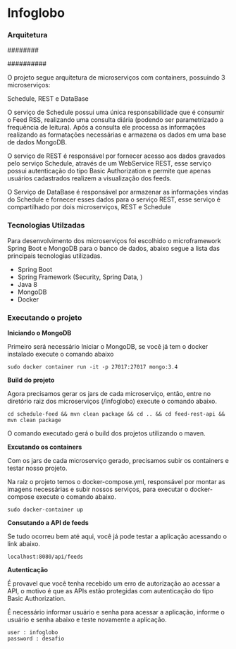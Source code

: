 # Infoglobo

### Arquitetura


########

##########

O projeto segue arquitetura de microserviços com containers, possuindo 3 microserviços:

Schedule, REST e DataBase

O serviço de Schedule possui uma única responsabilidade que é consumir o Feed RSS, realizando uma consulta diária (podendo ser parametrizado a frequência de leitura).
Após a consulta ele processa as informações realizando as formatações necessárias e armazena os dados em uma base de dados MongoDB.

O serviço de REST é responsável por fornecer acesso aos dados gravados pelo serviço Schedule, através de um WebService REST, esse serviço possui autenticação do tipo Basic Authorization e permite que apenas usuários cadastrados realizem a visualização dos feeds.

O Serviço de DataBase é responsável por armazenar as informações vindas do Schedule e fornecer esses dados para o serviço REST,
esse serviço é compartilhado por dois microserviços, REST e Schedule

### Tecnologias Utilzadas

Para desenvolvimento dos microserviços foi escolhido o microframework Spring Boot e MongoDB para o banco de dados, abaixo segue a lista das principais tecnologias utilizadas.

- Spring Boot 
- Spring Framework (Security, Spring Data, )
- Java 8
- MongoDB
- Docker

### Executando o projeto
 
**Iniciando o MongoDB**

Primeiro será necessário Iniciar o MongoDB, se você já tem o docker instalado execute o comando abaixo 

```
sudo docker container run -it -p 27017:27017 mongo:3.4 
```
**Build do projeto**

Agora precisamos gerar os jars de cada microserviço, então, entre no diretório raiz dos microserviços (/infoglobo) execute o comando abaixo.

```
cd schedule-feed && mvn clean package && cd .. && cd feed-rest-api && mvn clean package
```

O comando executado gerá o build dos projetos utilizando o maven.

**Excutando os containers**

Com os jars de cada microserviço gerado, precisamos subir os containers e testar nosso projeto.

Na raiz o projeto temos o docker-compose.yml, responsável por montar as imagens necessárias e subir nossos serviços, para executar o docker-compose execute o comando abaixo.

```
sudo docker-container up
```
**Consutando a API de feeds**

Se tudo ocorreu bem até aqui, você já pode testar a aplicação acessando o link abaixo.

```
localhost:8080/api/feeds
```
**Autenticação**

É provavel que você tenha recebido um erro de autorização ao acessar a API, o motivo é que as APIs estão protegidas com autenticação do tipo Basic Authorization.

É necessário informar usuário e senha para acessar a aplicação, informe o usuário e senha abaixo e teste novamente a aplicação.

```
user : infoglobo
password : desafio
```



